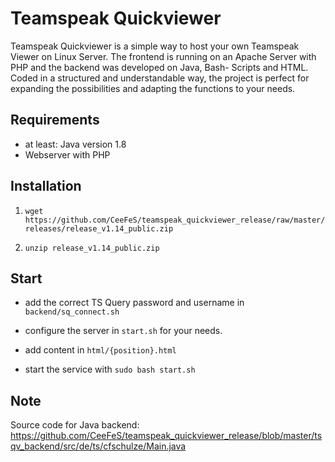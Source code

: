 # Teamspeak Quickviewer

Teamspeak Quickviewer is a simple way to host your own Teamspeak Viewer on Linux Server. The frontend is running on an Apache Server with PHP and the backend was developed on Java, Bash- Scripts and HTML. Coded in a structured and understandable way, the project is perfect for expanding the possibilities and adapting the functions to your needs.

## Requirements
- at least: Java version 1.8
- Webserver with PHP

## Installation
 1. `wget https://github.com/CeeFeS/teamspeak_quickviewer_release/raw/master/releases/release_v1.14_public.zip`

 2. `unzip release_v1.14_public.zip`


## Start

- add the correct TS Query password and username in `backend/sq_connect.sh`

- configure the server in `start.sh` for your needs.

- add content in `html/{position}.html`

- start the service with `sudo bash start.sh`

## Note

Source code for Java backend: https://github.com/CeeFeS/teamspeak_quickviewer_release/blob/master/tsqv_backend/src/de/ts/cfschulze/Main.java
